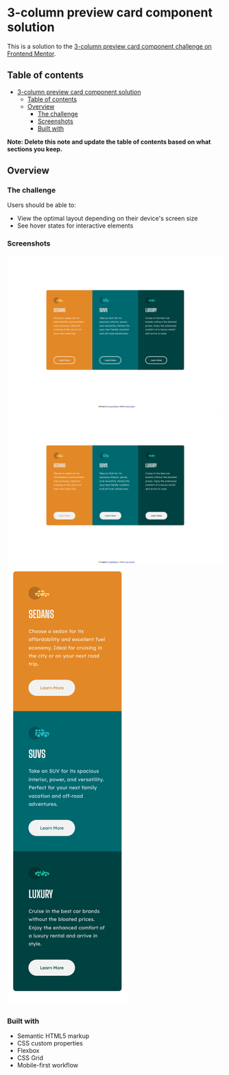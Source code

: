 # 3-column preview card component solution

This is a solution to the [3-column preview card component challenge on Frontend Mentor](https://www.frontendmentor.io/challenges/3column-preview-card-component-pH92eAR2-).

## Table of contents

- [3-column preview card component solution](#3-column-preview-card-component-solution)
  - [Table of contents](#table-of-contents)
  - [Overview](#overview)
    - [The challenge](#the-challenge)
    - [Screenshots](#screenshots)
    - [Built with](#built-with)

**Note: Delete this note and update the table of contents based on what sections you keep.**

## Overview

### The challenge

Users should be able to:

- View the optimal layout depending on their device's screen size
- See hover states for interactive elements

### Screenshots

![Active States](./design/my-active-states.png)
![Desktop Design](./design/my-desktop-design.png)
![Mobile Design](./design/my-mobile-design.png)


### Built with

- Semantic HTML5 markup
- CSS custom properties
- Flexbox
- CSS Grid
- Mobile-first workflow


